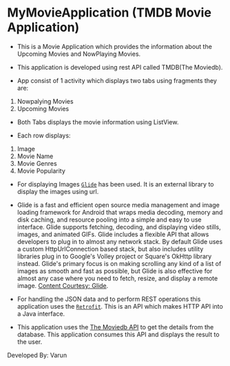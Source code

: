 # MyMovieApplication (TMDB Movie Application)

* This is a Movie Application which provides the information about the Upcoming Movies and NowPlaying Movies.

* This application is developed using rest API called TMDB(The Moviedb).

* App consist of 1 activity which displays two tabs using fragments they are:
1. Nowpalying Movies
2. Upcoming Movies

* Both Tabs displays the movie information using ListView.

* Each row displays:
1. Image
2. Movie Name
3. Movie Genres
4. Movie Popularity


* For displaying Images [`Glide`](https://github.com/bumptech/glide) has been used. It is an external library to display the images using url.

* Glide is a fast and efficient open source media management and image loading framework for Android that wraps media decoding, memory and disk caching, and resource pooling into a simple and easy to use interface. Glide supports fetching, decoding, and displaying video stills, images, and animated GIFs. Glide includes a flexible API that allows developers to plug in to almost any network stack. By default Glide uses a custom HttpUrlConnection based stack, but also includes utility libraries plug in to Google's Volley project or Square's OkHttp library instead. Glide's primary focus is on making scrolling any kind of a list of images as smooth and fast as possible, but Glide is also effective for almost any case where you need to fetch, resize, and display a remote image. [Content Courtesy: Glide](https://github.com/bumptech/glide).

* For handling the JSON data and to perform REST operations this application uses the [`Retrofit`](http://square.github.io/retrofit/). This is an API which makes HTTP API into a Java interface.

* This application uses the [The Moviedb API](https://www.themoviedb.org) to get the details from the database. This application consumes this API and displays the result to the user.

Developed By:
Varun
